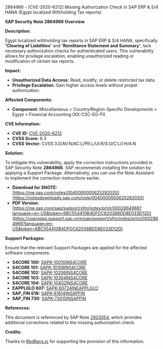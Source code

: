 2864966 - [CVE-2020-6212] Missing Authorization Check in SAP ERP & S/4 HANA (Egypt localized Withholding Tax reports)

**SAP Security Note 2864966 Overview**

**Description:**

Egypt localized withholding tax reports in SAP ERP & S/4 HANA, specifically **'Clearing of Liabilities'** and **'Remittance Statement and Summary'**, lack necessary authorization checks for authenticated users. This vulnerability allows for privilege escalation, enabling unauthorized reading or modification of certain tax reports.

**Impact:**

- **Unauthorized Data Access:** Read, modify, or delete restricted tax data.
- **Privilege Escalation:** Gain higher access levels without proper authorization.

**Affected Components:**

- **Component:** Miscellaneous > Country/Region-Specific Developments > Egypt > Financial Accounting (XX-CSC-EG-FI)

**CVE Information:**

- **CVE ID:** [CVE-2020-6212](https://cve.mitre.org/cgi-bin/cvename.cgi?name=CVE-2020-6212)
- **CVSS Score:** 6.3
- **CVSS Vector:** CVSS:3.0/AV:N/AC:L/PR:L/UI:R/S:U/C:L/I:H/A:N

**Solution:**

To mitigate this vulnerability, apply the correction instructions provided in SAP Security Note **2864966**. SAP recommends installing the solution by applying a Support Package. Alternatively, you can use the Note Assistant to implement the correction instructions earlier.

- **Download for SNOTE:** [https://me.sap.com/notes/0040000000625282020](https://notesdownloads.sap.com/note/0040000000625282020)
- **PDF Version:** [https://me.sap.com/sap/support/sfm/notes/print/0002864966?language=en-US&token=6BC554410B4DFDC620388DD8E033D12D](https://userapps.support.sap.com/sap/support/sfm/notes/print/0002864966?language=en-US&token=6BC554410B4DFDC620388DD8E033D12D)

**Support Packages:**

Ensure that the relevant Support Packages are applied for the affected software components:

- **S4CORE 100:** [SAPK-10010INS4CORE](https://me.sap.com/supportpackage/SAPK-10010INS4CORE)
- **S4CORE 101:** [SAPK-10108INS4CORE](https://me.sap.com/supportpackage/SAPK-10108INS4CORE)
- **S4CORE 102:** [SAPK-10206INS4CORE](https://me.sap.com/supportpackage/SAPK-10206INS4CORE)
- **S4CORE 103:** [SAPK-10304INS4CORE](https://me.sap.com/supportpackage/SAPK-10304INS4CORE)
- **S4CORE 104:** [SAPK-10402INS4CORE](https://me.sap.com/supportpackage/SAPK-10402INS4CORE)
- **EAPPLGLO 607:** [SAPK-60724INEAPPLGLO](https://me.sap.com/supportpackage/SAPK-60724INEAPPLGLO)
- **SAP_FIN 618:** [SAPK-61814INSAPFIN](https://me.sap.com/supportpackage/SAPK-61814INSAPFIN)
- **SAP_FIN 730:** [SAPK-73015INSAPFIN](https://me.sap.com/supportpackage/SAPK-73015INSAPFIN)

**References:**

This document is referenced by SAP Note [2923054](https://me.sap.com/notes/0002923054), which provides additional corrections related to the missing authorization check.

**Credits:**

Thanks to [RedRays.io](https://redrays.io) for supporting the provision of this information.